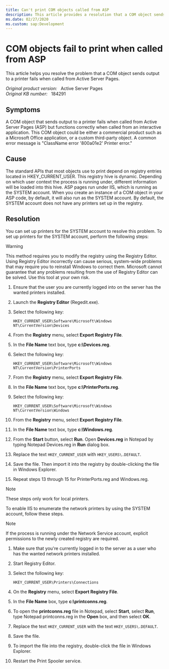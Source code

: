 ```yaml
---
title: Can't print COM objects called from ASP
description: This article provides a resolution that a COM object sends output to a printer fails when called from Active Server Pages.
ms.date: 02/27/2020
ms.custom: sap:Development
---
```

# COM objects fail to print when called from ASP

This article helps you resolve the problem that a COM object sends output to a printer fails when called from Active Server Pages.

_Original product version:_ &nbsp; Active Server Pages  
_Original KB number:_ &nbsp; 184291

## Symptoms

A COM object that sends output to a printer fails when called from Active Server Pages (ASP) but functions correctly when called from an interactive application. This COM object could be either a commercial product such as a Microsoft Office application, or a custom third-party object. A common error message is "ClassName error '800a01e2' Printer error."

## Cause

The standard APIs that most objects use to print depend on registry entries located in HKEY_CURRENT_USER. This registry hive is dynamic. Depending on which user context the process is running under, different information will be loaded into this hive. ASP pages run under IIS, which is running as the SYSTEM account. When you create an instance of a COM object in your ASP code, by default, it will also run as the SYSTEM account. By default, the SYSTEM account does not have any printers set up in the registry.

## Resolution

You can set up printers for the SYSTEM account to resolve this problem. To set up printers for the SYSTEM account, perform the following steps:

> [!WARNING]
> This method requires you to modify the registry using the Registry Editor. Using Registry Editor incorrectly can cause serious, system-wide problems that may require you to reinstall Windows to correct them. Microsoft cannot guarantee that any problems resulting from the use of Registry Editor can be solved. Use this tool at your own risk.

1. Ensure that the user you are currently logged into on the server has the wanted printers installed.
2. Launch the **Registry Editor** (Regedit.exe).
3. Select the following key:

    `HKEY_CURRENT_USER\Software\Microsoft\Windows NT\CurrentVersion\Devices`

4. From the **Registry** menu, select **Export Registry File**.
5. In the **File Name** text box, type **c:\Devices.reg**.
6. Select the following key:

    `HKEY_CURRENT_USER\Software\Microsoft\Windows NT\CurrentVersion\PrinterPorts`

7. From the **Registry** menu, select **Export Registry File**.
8. In the **File Name** text box, type **c:\PrinterPorts.reg**.
9. Select the following key:

    `HKEY_CURRENT_USER\Software\Microsoft\Windows NT\CurrentVersion\Windows`

10. From the **Registry** menu, select **Export Registry File**.
11. In the **File Name** text box, type **c:\Windows.reg**.
12. From the **Start** button, select **Run**. Open **Devices.reg** in Notepad by typing Notepad Devices.reg in **Run** dialog box.
13. Replace the text `HKEY_CURRENT_USER` with `HKEY_USERS\.DEFAULT`.
14. Save the file. Then import it into the registry by double-clicking the file in Windows Explorer.
15. Repeat steps 13 through 15 for PrinterPorts.reg and Windows.reg.

> [!NOTE]
> These steps only work for local printers.

To enable IIS to enumerate the network printers by using the SYSTEM account, follow these steps.

> [!NOTE]
> If the process is running under the Network Service account, explicit permissions to the newly created registry are required.

1. Make sure that you're currently logged in to the server as a user who has the wanted network printers installed.
2. Start Registry Editor.
3. Select the following key:
   
   `HKEY_CURRENT_USER\Printers\Connections`

4. On the **Registry** menu, select **Export Registry File**.
5. In the **File Name** box, type **c:\printconns.reg**.
6. To open the **printconns.reg** file in Notepad, select **Start**, select **Run**, type Notepad printconns.reg in the **Open** box, and then select **OK**.
7. Replace the text `HKEY_CURRENT_USER` with the text `HKEY_USERS\.DEFAULT`.
8. Save the file.
9. To import the file into the registry, double-click the file in Windows Explorer.
10. Restart the Print Spooler service.
